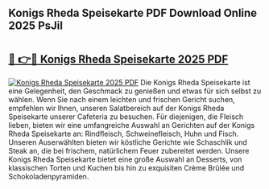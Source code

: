 ## Konigs Rheda Speisekarte PDF Download Online 2025 PsJiI

# <h2><a href="http://gc7oa9.nevu.top/?p=Konigs+Rheda+Speisekarte">🔗 👉🔴 Konigs Rheda Speisekarte 2025 PDF</a></h2>

[![Konigs Rheda Speisekarte 2025 PDF](https://i.imgur.com/dBaPXMq.png)](http://gc7oa9.nevu.top/?p=Konigs+Rheda+Speisekarte)
Die Konigs Rheda Speisekarte ist eine Gelegenheit, den Geschmack zu genießen und etwas für sich selbst zu wählen. Wenn Sie nach einem leichten und frischen Gericht suchen, empfehlen wir Ihnen, unseren Salatbereich auf der Konigs Rheda Speisekarte unserer Cafeteria zu besuchen. Für diejenigen, die Fleisch lieben, bieten wir eine umfangreiche Auswahl an Gerichten auf der Konigs Rheda Speisekarte an: Rindfleisch, Schweinefleisch, Huhn und Fisch. Unseren Auserwählten bieten wir köstliche Gerichte wie Schaschlik und Steak an, die bei frischem, natürlichem Feuer zubereitet werden. Unsere Konigs Rheda Speisekarte bietet eine große Auswahl an Desserts, von klassischen Torten und Kuchen bis hin zu exquisiten Crème Brûlée und Schokoladenpyramiden.
